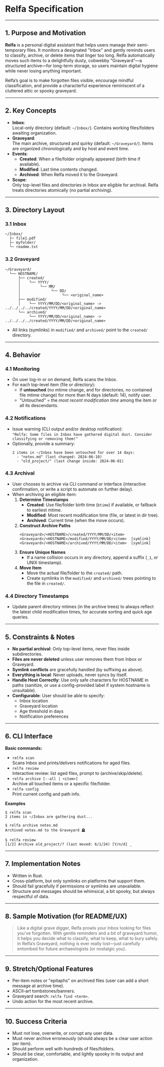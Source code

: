 # **Relfa Specification**

---

## 1. Purpose and Motivation

**Relfa** is a personal digital assistant that helps users manage their semi-temporary files. It monitors a designated "Inbox" and gently reminds users to classify, archive, or delete items that linger too long. Relfa automatically moves such items to a delightfully dusty, cobwebby "Graveyard"—a structured archive—for long-term storage, so users maintain digital hygiene while never losing anything important.

Relfa’s goal is to make forgotten files visible, encourage mindful classification, and provide a characterful experience reminiscent of a cluttered attic or spooky graveyard.

---

## 2. Key Concepts

- **Inbox**:  
  Local-only directory (default: `~/Inbox/`). Contains working files/folders awaiting organization.
- **Graveyard**:  
  The main archive, structured and quirky (default: `~/Graveyard/`). Items are organized chronologically and by host and event time.
- **Events**:  
  - **Created**: When a file/folder originally appeared (birth time if available).
  - **Modified**: Last time contents changed.
  - **Archived**: When Relfa moved it to the Graveyard.
- **Scope**:  
  Only top-level files and directories in Inbox are eligible for archival. Relfa treats directories atomically (no partial archiving).

---

## 3. Directory Layout

### 3.1 Inbox

```
~/Inbox/
  ├─ file1.pdf
  ├─ myfolder/
  └─ readme.txt
```

### 3.2 Graveyard

```
~/Graveyard/
  └── HOSTNAME/
      ├── created/
      │    └── YYYY/
      │         └── MM/
      │              └── DD/
      │                   └── <original_name>
      ├── modified/
      │    └── YYYY/MM/DD/<original_name> -> ../../../../created/YYYY/MM/DD/<original_name>
      └── archived/
           └── YYYY/MM/DD/<original_name> -> ../../../../created/YYYY/MM/DD/<original_name>
```
- All links (symlinks) in `modified/` and `archived/` point to the `created/` directory.

---

## 4. Behavior

### 4.1 Monitoring

- On user log-in or on demand, Relfa scans the Inbox.
- For each top-level item (file or directory):
  - If **untouched** (no mtime change, and for directories, no contained file mtime change) for more than N days (default: 14), notify user.
  - "Untouched" = the *most recent modification time* among the item or all its descendants.

### 4.2 Notifications

- Issue warning (CLI output and/or desktop notification):  
  `"Relfa: Some files in Inbox have gathered digital dust. Consider classifying or removing them!"`
- Optionally, provide a summary:  
  ```
  2 items in ~/Inbox have been untouched for over 14 days:
    - "notes.md" (last changed: 2024-06-10)
    - "old_project/" (last change inside: 2024-06-01)
  ```

### 4.3 Archival

- User chooses to archive via CLI command or interface (interactive confirmation, or write a script to automate on further delay).
- When archiving an eligible item:
  1. **Determine Timestamps**
     - **Created**: Use file/folder birth time (`btime`) if available, or fallback to earliest mtime.
     - **Modified**: Most recent modification time (file, or latest in dir tree).
     - **Archived**: Current time (when the move occurs).
  2. **Construct Archive Paths**  
     ```
     <Graveyard>/<HOSTNAME>/created/YYYY/MM/DD/<item>
     <Graveyard>/<HOSTNAME>/modified/YYYY/MM/DD/<item>  [symlink]
     <Graveyard>/<HOSTNAME>/archived/YYYY/MM/DD/<item>  [symlink]
     ```
  3. **Ensure Unique Names**
     - If a name collision occurs in any directory, append a suffix (`_1`, or UNIX timestamp).
  4. **Move Item**
     - Move the actual file/folder to the `created/` path.
     - Create symlinks in the `modified/` and `archived/` trees pointing to the file in `created/`.

### 4.4 Directory Timestamps

- Update parent directory mtimes (in the archive trees) to always reflect the latest child modification times, for accurate sorting and quick age queries.

---

## 5. Constraints & Notes

- **No partial archival**: Only top-level items, never files inside subdirectories.
- **Files are never deleted** unless user removes them from Inbox or Graveyard.
- **Symlink conflicts** are gracefully handled (by suffixing as above).
- **Everything is local**: Never uploads, never syncs by itself.
- **Handle Host Correctly**: Use only safe characters for HOSTNAME in paths (sanitize, or use a config-provided label if system hostname is unsuitable).
- **Configurable**: User should be able to specify:
  - Inbox location
  - Graveyard location
  - Age threshold in days
  - Notification preferences

---

## 6. CLI Interface

**Basic commands:**

- `relfa scan`  
  Scans Inbox and prints/delivers notifications for aged files.
- `relfa review`  
  Interactive review: list aged files, prompt to (archive/skip/delete).
- `relfa archive [--all | <item>]`  
  Archive all touched items or a specific file/folder.
- `relfa config`  
  Print current config and path info.

**Examples**
```
$ relfa scan
2 items in ~/Inbox are gathering dust...

$ relfa archive notes.md
Archived notes.md to the Graveyard 🪦

$ relfa review
[1/2] Archive old_project/? (last moved: 6/1/24) [Y/n/d] _
```

---

## 7. Implementation Notes

- Written in Rust.
- Cross-platform, but only symlinks on platforms that support them.
- Should fail gracefully if permissions or symlinks are unavailable.
- Structure and messages should be whimsical, a bit spooky, but always respectful of data.

---

## 8. Sample Motivation (for README/UX)

> Like a digital grave digger, Relfa prowls your Inbox looking for files you’ve forgotten. With gentle reminders and a bit of graveyard humor, it helps you decide what to classify, what to keep, what to bury safely. In Relfa’s Graveyard, nothing is ever really lost—just carefully entombed for future archaeologists (or nostalgic you).

---

## 9. Stretch/Optional Features

- Per-item notes or "epitaphs" on archived files (user can add a short message at archive time).
- ASCII-art tombstones/banners.
- Graveyard search: `relfa find <term>`.
- Undo action for the most recent archive.

---

## 10. Success Criteria

- Must not lose, overwrite, or corrupt any user data.
- Must never archive erroneously (should always be a clear user action per item).
- Should perform well with hundreds of files/folders.
- Should be clear, comfortable, and lightly spooky in its output and organization.
